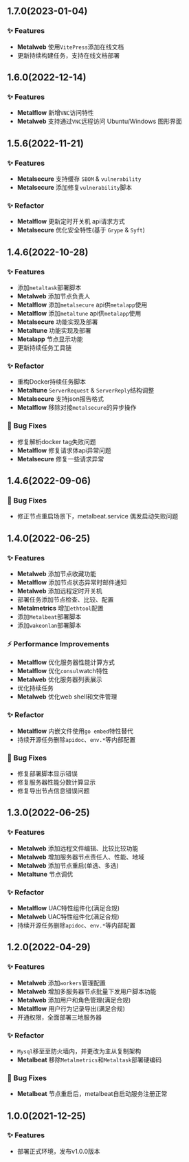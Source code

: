 ## 1.7.0(2023-01-04)
### ✨ Features
- **Metalweb** 使用`VitePress`添加在线文档
- 更新持续构建任务，支持在线文档部署

## 1.6.0(2022-12-14)
### ✨ Features
- **Metalflow** 新增`VNC`访问特性
- **Metalweb** 支持通过`VNC`远程访问 Ubuntu/Windows 图形界面

## 1.5.6(2022-11-21)
### ✨ Features
- **Metalsecure** 支持缓存 `SBOM` & `vulnerability`
- **Metalsecure** 添加修复`vulnerability`脚本

### ✨ Refactor
- **Metalflow** 更新定时开关机 api请求方式
- **Metalsecure** 优化安全特性(基于 `Grype` & `Syft`)

## 1.4.6(2022-10-28)
### ✨ Features
- 添加`metaltask`部署脚本
- **Metalweb** 添加节点负责人
- **Metalflow** 添加`metalsecure` api供`metalapp`使用
- **Metalflow** 添加`metaltune` api供`metalapp`使用
- **Metalsecure** 功能实现及部署
- **Metaltune** 功能实现及部署
- **Metalapp** 节点显示功能
- 更新持续任务工具链

### ✨ Refactor
- 重构Docker持续任务脚本
- **Metaltune** `ServerRequest` & `ServerReply`结构调整
- **Metalsecure** 支持json报告格式
- **Metalflow** 移除对接`metalsecure`的异步操作

### 🐛 Bug Fixes
- 修复解析docker tag失败问题
- **Metalflow** 修复请求体api异常问题
- **Metalsecure** 修复一些请求异常

## 1.4.6(2022-09-06)
### 🐛 Bug Fixes
- 修正节点重启场景下，metalbeat.service 偶发启动失败问题

## 1.4.0(2022-06-25)
### ✨ Features

- **Metalweb** 添加节点收藏功能
- **Metalflow** 添加节点状态异常时邮件通知
- **Metalweb** 添加远程定时开关机
- 部署任务添加节点检查、比较、配置
- **Metalmetrics** 增加`ethtool`配置
- 添加`Metalbeat`部署脚本
- 添加`wakeonlan`部署脚本

### ⚡ Performance Improvements
- **Metalflow** 优化服务器性能计算方式
- **Metalflow** 优化`consul`watch特性
- **Metalweb** 优化服务器列表展示
- 优化持续任务
- **Metalweb** 优化web shell和文件管理

### ✨ Refactor
- **Metalflow** 内嵌文件使用`go embed`特性替代
- 持续开源任务删除`apidoc`、`env.*`等内部配置


### 🐛 Bug Fixes
- 修复部署脚本显示错误
- 修复服务器性能分数计算显示
- 修复导出节点信息错误问题


## 1.3.0(2022-06-25)
### ✨ Features

- **Metalweb** 添加远程文件编辑、比较比较功能
- **Metalweb** 增加服务器节点责任人、性能、地域
- **Metalweb** 添加节点重启(单选、多选)
- **Metaltune** 节点调优

### ✨ Refactor
- **Metalflow** UAC特性组件化(满足合规)
- **Metalweb** UAC特性组件化(满足合规)
- 持续开源任务删除`apidoc`、`env.*`等内部配置


## 1.2.0(2022-04-29)
### ✨ Features

- **Metalweb** 添加`workers`管理配置
- **Metalweb** 增加多服务器节点批量下发用户脚本功能
- **Metalweb** 添加用户和角色管理(满足合规)
- **Metalflow** 用户行为记录导出(满足合规)
- 开通权限，全面部署三地服务器

### ✨ Refactor
- `Mysql`移至至防火墙内，并更改为主从复制架构
- **Metalbeat** 移除`Metalmetrics`和`Metaltask`部署硬编码

### 🐛 Bug Fixes
- **Metalbeat** 节点重启后，metalbeat自启动服务注册正常

## 1.0.0(2021-12-25)
### ✨ Features

- 部署正式环境，发布v1.0.0版本
